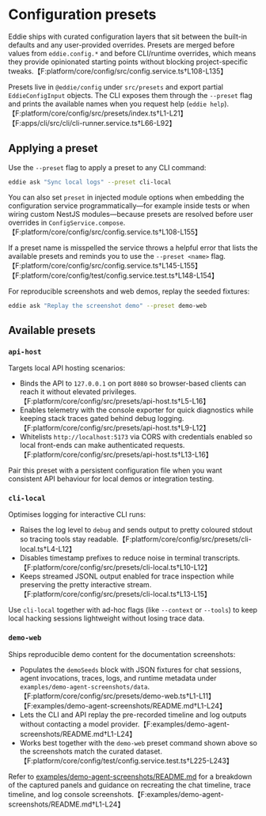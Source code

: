 # Configuration presets

Eddie ships with curated configuration layers that sit between the built-in
defaults and any user-provided overrides. Presets are merged before values from
`eddie.config.*` and before CLI/runtime overrides, which means they provide
opinionated starting points without blocking project-specific tweaks.【F:platform/core/config/src/config.service.ts†L108-L135】

Presets live in `@eddie/config` under `src/presets` and export partial
`EddieConfigInput` objects. The CLI exposes them through the `--preset` flag and
prints the available names when you request help (`eddie help`).【F:platform/core/config/src/presets/index.ts†L1-L21】【F:apps/cli/src/cli/cli-runner.service.ts†L66-L92】

## Applying a preset

Use the `--preset` flag to apply a preset to any CLI command:

```bash
eddie ask "Sync local logs" --preset cli-local
```

You can also set `preset` in injected module options when embedding the
configuration service programmatically—for example inside tests or when wiring
custom NestJS modules—because presets are resolved before user overrides in
`ConfigService.compose`.【F:platform/core/config/src/config.service.ts†L108-L155】

If a preset name is misspelled the service throws a helpful error that lists the
available presets and reminds you to use the `--preset <name>` flag.【F:platform/core/config/src/config.service.ts†L145-L155】【F:platform/core/config/test/config.service.test.ts†L148-L154】

For reproducible screenshots and web demos, replay the seeded fixtures:

```bash
eddie ask "Replay the screenshot demo" --preset demo-web
```

## Available presets

### `api-host`

Targets local API hosting scenarios:

- Binds the API to `127.0.0.1` on port `8080` so browser-based clients can reach
  it without elevated privileges.【F:platform/core/config/src/presets/api-host.ts†L5-L16】
- Enables telemetry with the console exporter for quick diagnostics while
  keeping stack traces gated behind debug logging.【F:platform/core/config/src/presets/api-host.ts†L9-L12】
- Whitelists `http://localhost:5173` via CORS with credentials enabled so local
  front-ends can make authenticated requests.【F:platform/core/config/src/presets/api-host.ts†L13-L16】

Pair this preset with a persistent configuration file when you want consistent
API behaviour for local demos or integration testing.

### `cli-local`

Optimises logging for interactive CLI runs:

- Raises the log level to `debug` and sends output to pretty coloured stdout so
  tracing tools stay readable.【F:platform/core/config/src/presets/cli-local.ts†L4-L12】
- Disables timestamp prefixes to reduce noise in terminal transcripts.【F:platform/core/config/src/presets/cli-local.ts†L10-L12】
- Keeps streamed JSONL output enabled for trace inspection while preserving the
  pretty interactive stream.【F:platform/core/config/src/presets/cli-local.ts†L13-L15】

Use `cli-local` together with ad-hoc flags (like `--context` or `--tools`) to
keep local hacking sessions lightweight without losing trace data.

### `demo-web`

Ships reproducible demo content for the documentation screenshots:

- Populates the `demoSeeds` block with JSON fixtures for chat sessions, agent
  invocations, traces, logs, and runtime metadata under
  `examples/demo-agent-screenshots/data`.【F:platform/core/config/src/presets/demo-web.ts†L1-L11】【F:examples/demo-agent-screenshots/README.md†L1-L24】
- Lets the CLI and API replay the pre-recorded timeline and log outputs without
  contacting a model provider.【F:examples/demo-agent-screenshots/README.md†L1-L24】
- Works best together with the `demo-web` preset command shown above so the
  screenshots match the curated dataset.【F:platform/core/config/test/config.service.test.ts†L225-L243】

Refer to [examples/demo-agent-screenshots/README.md](../examples/demo-agent-screenshots/README.md)
for a breakdown of the captured panels and guidance on recreating the chat
timeline, trace timeline, and log console screenshots.【F:examples/demo-agent-screenshots/README.md†L1-L24】

